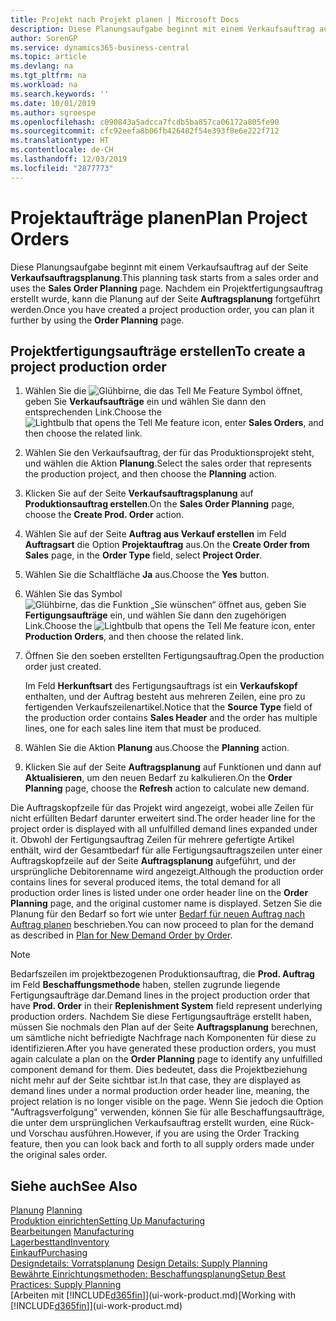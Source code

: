 ```yaml
---
title: Projekt nach Projekt planen | Microsoft Docs
description: Diese Planungsaufgabe beginnt mit einem Verkaufsauftrag auf der Seite **Verkaufsauftragsplanung**. Nachdem ein Projektfertigungsauftrag erstellt wurde, kann die Planung auf der Seite **Auftragsplanung** fortgeführt werden.
author: SorenGP
ms.service: dynamics365-business-central
ms.topic: article
ms.devlang: na
ms.tgt_pltfrm: na
ms.workload: na
ms.search.keywords: ''
ms.date: 10/01/2019
ms.author: sgroespe
ms.openlocfilehash: c090843a5adcca7fcdb5ba857ca06172a805fe90
ms.sourcegitcommit: cfc92eefa8b06fb426482f54e393f0e6e222f712
ms.translationtype: HT
ms.contentlocale: de-CH
ms.lasthandoff: 12/03/2019
ms.locfileid: "2877773"
---
```

# <a name="plan-project-orders"></a><span data-ttu-id="c98a3-104">Projektaufträge planen</span><span class="sxs-lookup"><span data-stu-id="c98a3-104">Plan Project Orders</span></span>
<span data-ttu-id="c98a3-105">Diese Planungsaufgabe beginnt mit einem Verkaufsauftrag auf der Seite **Verkaufsauftragsplanung**.</span><span class="sxs-lookup"><span data-stu-id="c98a3-105">This planning task starts from a sales order and uses the **Sales Order Planning** page.</span></span> <span data-ttu-id="c98a3-106">Nachdem ein Projektfertigungsauftrag erstellt wurde, kann die Planung auf der Seite **Auftragsplanung** fortgeführt werden.</span><span class="sxs-lookup"><span data-stu-id="c98a3-106">Once you have created a project production order, you can plan it further by using the **Order Planning** page.</span></span>  

## <a name="to-create-a-project-production-order"></a><span data-ttu-id="c98a3-107">Projektfertigungsaufträge erstellen</span><span class="sxs-lookup"><span data-stu-id="c98a3-107">To create a project production order</span></span>  

1.  <span data-ttu-id="c98a3-108">Wählen Sie die ![Glühbirne, die das Tell Me Feature](media/ui-search/search_small.png "Tell Me-Funktion") Symbol öffnet, geben Sie **Verkaufsaufträge** ein und wählen Sie dann den entsprechenden Link.</span><span class="sxs-lookup"><span data-stu-id="c98a3-108">Choose the ![Lightbulb that opens the Tell Me feature](media/ui-search/search_small.png "Tell me what you want to do") icon, enter **Sales Orders**, and then choose the related link.</span></span>  
2.  <span data-ttu-id="c98a3-109">Wählen Sie den Verkaufsauftrag, der für das Produktionsprojekt steht, und wählen die Aktion **Planung**.</span><span class="sxs-lookup"><span data-stu-id="c98a3-109">Select the sales order that represents the production project, and then choose the **Planning** action.</span></span>  
4.  <span data-ttu-id="c98a3-110">Klicken Sie auf der Seite **Verkaufsauftragsplanung** auf  **Produktionsauftrag erstellen**.</span><span class="sxs-lookup"><span data-stu-id="c98a3-110">On the **Sales Order Planning** page, choose  the **Create Prod. Order** action.</span></span>  
5.  <span data-ttu-id="c98a3-111">Wählen Sie auf der Seite **Auftrag aus Verkauf erstellen** im Feld **Auftragsart** die Option **Projektauftrag** aus.</span><span class="sxs-lookup"><span data-stu-id="c98a3-111">On the **Create Order from Sales** page, in the **Order Type** field, select **Project Order**.</span></span>  
6.  <span data-ttu-id="c98a3-112">Wählen Sie die Schaltfläche **Ja** aus.</span><span class="sxs-lookup"><span data-stu-id="c98a3-112">Choose the **Yes** button.</span></span>  
7.  <span data-ttu-id="c98a3-113">Wählen Sie das Symbol ![Glühbirne, das die Funktion „Sie wünschen“ öffnet](media/ui-search/search_small.png "Tell Me-Funktion") aus, geben Sie **Fertigungsaufträge** ein, und wählen Sie dann den zugehörigen Link.</span><span class="sxs-lookup"><span data-stu-id="c98a3-113">Choose the ![Lightbulb that opens the Tell Me feature](media/ui-search/search_small.png "Tell me what you want to do") icon, enter **Production Orders**, and then choose the related link.</span></span>
8. <span data-ttu-id="c98a3-114">Öffnen Sie den soeben erstellten Fertigungsauftrag.</span><span class="sxs-lookup"><span data-stu-id="c98a3-114">Open the production order just created.</span></span>  

    <span data-ttu-id="c98a3-115">Im Feld **Herkunftsart** des Fertigungsauftrags ist ein **Verkaufskopf** enthalten, und der Auftrag besteht aus mehreren Zeilen, eine pro zu fertigenden Verkaufszeilenartikel.</span><span class="sxs-lookup"><span data-stu-id="c98a3-115">Notice that the **Source Type** field of the production order contains **Sales Header** and the order has multiple lines, one for each sales line item that must be produced.</span></span>  
9. <span data-ttu-id="c98a3-116">Wählen Sie die Aktion **Planung** aus.</span><span class="sxs-lookup"><span data-stu-id="c98a3-116">Choose the **Planning** action.</span></span>
10. <span data-ttu-id="c98a3-117">Klicken Sie auf der Seite **Auftragsplanung** auf Funktionen und dann auf **Aktualisieren**, um den neuen Bedarf zu kalkulieren.</span><span class="sxs-lookup"><span data-stu-id="c98a3-117">On the **Order Planning** page, choose the **Refresh** action to calculate new demand.</span></span>  

<span data-ttu-id="c98a3-118">Die Auftragskopfzeile für das Projekt wird angezeigt, wobei alle Zeilen für nicht erfüllten Bedarf darunter erweitert sind.</span><span class="sxs-lookup"><span data-stu-id="c98a3-118">The order header line for the project order is displayed with all unfulfilled demand lines expanded under it.</span></span> <span data-ttu-id="c98a3-119">Obwohl der Fertigungsauftrag Zeilen für mehrere gefertigte Artikel enthält, wird der Gesamtbedarf für alle Fertigungsauftragszeilen unter einer Auftragskopfzeile auf der Seite **Auftragsplanung** aufgeführt, und der ursprüngliche Debitorenname wird angezeigt.</span><span class="sxs-lookup"><span data-stu-id="c98a3-119">Although the production order contains lines for several produced items, the total demand for all production order lines is listed under one order header line on the **Order Planning** page, and the original customer name is displayed.</span></span> <span data-ttu-id="c98a3-120">Setzen Sie die Planung für den Bedarf so fort wie unter [Bedarf für neuen Auftrag nach Auftrag planen](production-how-to-plan-for-new-demand.md) beschrieben.</span><span class="sxs-lookup"><span data-stu-id="c98a3-120">You can now proceed to plan for the demand as described in [Plan for New Demand Order by Order](production-how-to-plan-for-new-demand.md).</span></span>  

> [!NOTE]  
>  <span data-ttu-id="c98a3-121">Bedarfszeilen im projektbezogenen Produktionsauftrag, die **Prod. Auftrag** im Feld **Beschaffungsmethode** haben, stellen zugrunde liegende Fertigungsaufträge dar.</span><span class="sxs-lookup"><span data-stu-id="c98a3-121">Demand lines in the project production order that have **Prod. Order** in their **Replenishment System** field represent underlying production orders.</span></span> <span data-ttu-id="c98a3-122">Nachdem Sie diese Fertigungsaufträge erstellt haben, müssen Sie nochmals den Plan auf der Seite **Auftragsplanung** berechnen, um sämtliche nicht befriedigte Nachfrage nach Komponenten für diese zu identifizieren.</span><span class="sxs-lookup"><span data-stu-id="c98a3-122">After you have generated these production orders, you must again calculate a plan on the **Order Planning** page to identify any unfulfilled component demand for them.</span></span> <span data-ttu-id="c98a3-123">Dies bedeutet, dass die Projektbeziehung nicht mehr auf der Seite sichtbar ist.</span><span class="sxs-lookup"><span data-stu-id="c98a3-123">In that case, they are displayed as demand lines under a normal production order header line, meaning, the project relation is no longer visible on the page.</span></span> <span data-ttu-id="c98a3-124">Wenn Sie jedoch die Option "Auftragsverfolgung" verwenden, können Sie für alle Beschaffungsaufträge, die unter dem ursprünglichen Verkaufsauftrag erstellt wurden, eine Rück- und Vorschau ausführen.</span><span class="sxs-lookup"><span data-stu-id="c98a3-124">However, if you are using the Order Tracking feature, then you can look back and forth to all supply orders made under the original sales order.</span></span>  

## <a name="see-also"></a><span data-ttu-id="c98a3-125">Siehe auch</span><span class="sxs-lookup"><span data-stu-id="c98a3-125">See Also</span></span>
<span data-ttu-id="c98a3-126">[Planung](production-planning.md) </span><span class="sxs-lookup"><span data-stu-id="c98a3-126">[Planning](production-planning.md) </span></span>  
[<span data-ttu-id="c98a3-127">Produktion einrichten</span><span class="sxs-lookup"><span data-stu-id="c98a3-127">Setting Up Manufacturing</span></span>](production-configure-production-processes.md)  
<span data-ttu-id="c98a3-128">[Bearbeitungen](production-manage-manufacturing.md)  </span><span class="sxs-lookup"><span data-stu-id="c98a3-128">[Manufacturing](production-manage-manufacturing.md)  </span></span>  
[<span data-ttu-id="c98a3-129">Lagerbesttand</span><span class="sxs-lookup"><span data-stu-id="c98a3-129">Inventory</span></span>](inventory-manage-inventory.md)  
[<span data-ttu-id="c98a3-130">Einkauf</span><span class="sxs-lookup"><span data-stu-id="c98a3-130">Purchasing</span></span>](purchasing-manage-purchasing.md)  
<span data-ttu-id="c98a3-131">[Designdetails: Vorratsplanung](design-details-supply-planning.md) </span><span class="sxs-lookup"><span data-stu-id="c98a3-131">[Design Details: Supply Planning](design-details-supply-planning.md) </span></span>  
[<span data-ttu-id="c98a3-132">Bewährte Einrichtungsmethoden: Beschaffungsplanung</span><span class="sxs-lookup"><span data-stu-id="c98a3-132">Setup Best Practices: Supply Planning</span></span>](setup-best-practices-supply-planning.md)  
<span data-ttu-id="c98a3-133">[Arbeiten mit [!INCLUDE[d365fin](includes/d365fin_md.md)]](ui-work-product.md)</span><span class="sxs-lookup"><span data-stu-id="c98a3-133">[Working with [!INCLUDE[d365fin](includes/d365fin_md.md)]](ui-work-product.md)</span></span>
